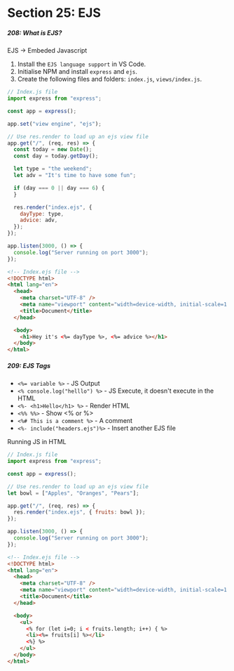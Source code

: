 <h1>Section 25: EJS</h1>

<h5>208: What is EJS?</h5>

EJS -> Embeded Javascript

1. Install the `EJS language support` in VS Code.
2. Initialise NPM and install `express` and `ejs`.
3. Create the following files and folders: `index.js`, `views/index.js`.

```js
// Index.js file
import express from "express";

const app = express();

app.set("view engine", "ejs");

// Use res.render to load up an ejs view file
app.get("/", (req, res) => {
  const today = new Date();
  const day = today.getDay();

  let type = "the weekend";
  let adv = "It's time to have some fun";

  if (day === 0 || day === 6) {
  }

  res.render("index.ejs", {
    dayType: type,
    advice: adv,
  });
});

app.listen(3000, () => {
  console.log("Server running on port 3000");
});
```

```html
<!-- Index.ejs file -->
<!DOCTYPE html>
<html lang="en">
  <head>
    <meta charset="UTF-8" />
    <meta name="viewport" content="width=device-width, initial-scale=1.0" />
    <title>Document</title>
  </head>

  <body>
    <h1>Hey it's <%= dayType %>, <%= advice %></h1>
  </body>
</html>
```

<h5>209: EJS Tags</h5>

- `<%= variable %>` - JS Output
- `<% console.log("helllo") %>` - JS Execute, it doesn't execute in the HTML
- `<%- <h1>Hello</h1> %>` - Render HTML
- `<%% %%>` - Show <% or %>
- `<%# This is a comment %>` - A comment
- `<%- include("headers.ejs")%>` - Insert another EJS file

Running JS in HTML

```js
// Index.js file
import express from "express";

const app = express();

// Use res.render to load up an ejs view file
let bowl = ["Apples", "Oranges", "Pears"];

app.get("/", (req, res) => {
  res.render("index.ejs", { fruits: bowl });
});

app.listen(3000, () => {
  console.log("Server running on port 3000");
});
```

```html
<!-- Index.ejs file -->
<!DOCTYPE html>
<html lang="en">
  <head>
    <meta charset="UTF-8" />
    <meta name="viewport" content="width=device-width, initial-scale=1.0" />
    <title>Document</title>
  </head>

  <body>
    <ul>
      <% for (let i=0; i < fruits.length; i++) { %>
      <li><%= fruits[i] %></li>
      <%} %>
    </ul>
  </body>
</html>
```
